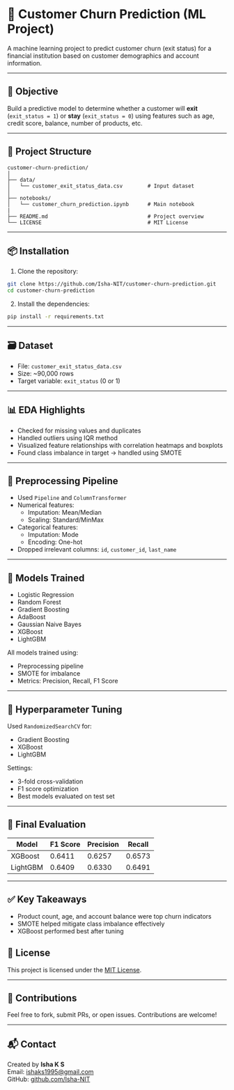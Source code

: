 
# 📘 Customer Churn Prediction (ML Project)

A machine learning project to predict customer churn (exit status) for a financial institution based on customer demographics and account information.

---

## 🧠 Objective

Build a predictive model to determine whether a customer will **exit** (`exit_status = 1`) or **stay** (`exit_status = 0`) using features such as age, credit score, balance, number of products, etc.

---

## 📁 Project Structure

```
customer-churn-prediction/
│
├── data/
│   └── customer_exit_status_data.csv        # Input dataset
│
├── notebooks/
│   └── customer_churn_prediction.ipynb      # Main notebook
|
├── README.md                                # Project overview
└── LICENSE                                  # MIT License
```

---

## 📦 Installation

1. Clone the repository:

```bash
git clone https://github.com/Isha-NIT/customer-churn-prediction.git
cd customer-churn-prediction
```

2. Install the dependencies:

```bash
pip install -r requirements.txt
```

---

## 🗃️ Dataset

- File: `customer_exit_status_data.csv`
- Size: ~90,000 rows
- Target variable: `exit_status` (0 or 1)

---

## 📊 EDA Highlights

- Checked for missing values and duplicates
- Handled outliers using IQR method
- Visualized feature relationships with correlation heatmaps and boxplots
- Found class imbalance in target → handled using SMOTE

---

## 🧼 Preprocessing Pipeline

- Used `Pipeline` and `ColumnTransformer`
- Numerical features:
  - Imputation: Mean/Median
  - Scaling: Standard/MinMax
- Categorical features:
  - Imputation: Mode
  - Encoding: One-hot
- Dropped irrelevant columns: `id`, `customer_id`, `last_name`

---

## 🤖 Models Trained

- Logistic Regression  
- Random Forest  
- Gradient Boosting  
- AdaBoost  
- Gaussian Naive Bayes  
- XGBoost  
- LightGBM  

All models trained using:

- Preprocessing pipeline
- SMOTE for imbalance
- Metrics: Precision, Recall, F1 Score

---

## 🔧 Hyperparameter Tuning

Used `RandomizedSearchCV` for:

- Gradient Boosting
- XGBoost
- LightGBM

Settings:

- 3-fold cross-validation
- F1 score optimization
- Best models evaluated on test set

---

## 🏁 Final Evaluation

| Model      | F1 Score | Precision | Recall |
|------------|----------|-----------|--------|
| XGBoost    | 0.6411   | 0.6257    | 0.6573 |
| LightGBM   | 0.6409   | 0.6330    | 0.6491 |

---

## ✅ Key Takeaways

- Product count, age, and account balance were top churn indicators
- SMOTE helped mitigate class imbalance effectively
- XGBoost performed best after tuning


## 📃 License

This project is licensed under the [MIT License](LICENSE).

---

## 🙌 Contributions

Feel free to fork, submit PRs, or open issues. Contributions are welcome!

---

## 📬 Contact

Created by **Isha K S**  
Email: ishaks1995@gmail.com  
GitHub: [github.com/Isha-NIT](https://github.com/Isha-NIT)
